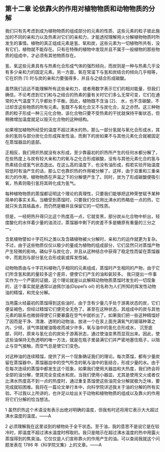 ## 第十二章 论依靠火的作用对植物物质和动物物质的分解

我们只有先考虑到成为植物物质的组成部分的元素的性质、这些元素的粒子彼此施加的不同的亲和力以及热素对它们的亲和力，才能透彻理解用火分解植物物质时所发生的事情。植物的真正组成元素是氢、氧和炭，这些元素为一切植物所共有，没有它们，植物就不能存在。只有在特殊的植物中发现并且不属于一般植物的那些物质的组成中，才必须有其他物质存在。

氢、氧这些元素具有与热素化合形成气体的强烈倾向，而炭则是一种与热素几乎没有多少亲和力的固定元素。另一方面，氧在常温下与氢和炭结合的倾向几乎相等，它在炽热 [1] 时与炭的亲和力要强得多，并且与之结合形成碳酸。

虽然我们远远不能理解所有这些亲和力，或者用数字表示它们的相对能量，但我们确信，不论考虑到它们和与之结合的热素的量有关时它们多么无常可变，它们在通常的大气温度下几乎都处于平衡。因此，植物既不含油 [2]、 水，也不含碳酸，不过却含这些物质的所有元素。氢既不与氧化合又不与炭化合，反之亦然。这三种物质的粒子形成一种三元化合物，该化合物只要不受热素的干扰就保持平衡状态，但稍微增加温度就足以毁灭化合物的这种结构。

如果增加植物所经受的温度不超过沸水的热，那么一部分氢就与氧化合形成水，其余的氢则与部分炭化合形成挥发性油，而剩下的炭如果不与其他元素化合就被固定在蒸馏器皿的底部。

正相反，我们用炽热就没有水形成，至少靠最初的炽热所产生的任何水都分解了，在些热度上与炭有较大亲和力的氧与之化合形成碳酸，没有与其他元素化合的氢与热素结合成氢气状态逸出。在这么高的温度下，也没有油形成，假若实验开始温度较低时有油产生的话，那么它也靠炽热的作用被分解了。这样，由于双重和三重亲和力的作用，植物物质在声温之下的分解便产生了。同时，炭为了形成碳酸便吸引氧，热素则吸引氢将其转化成为氢气。

每种植物物质的蒸馏都证明这个理论的真理性，只要我们能够把这种荣誉赋予某种简单的事实关系。当糖受到蒸馏时，只要我们仅仅用比沸水的热略低一点的热，它就只失去其结晶水，而仍然是糖并且保留它的一切性质。

但是，一经把热升得只比这个热度高一点，它就变黑，部分炭从化合物中析出，轻度酸化的水伴着少量的油流过，蒸馏器中剩下的炭差不多是糖原有重量的三分之一。

含氮植物譬如十字花科之类以及含磷植物被火分解时，亲和力的运作就更为复杂。不过，由于这些物质仅仅以极少的量成为植物的组成部分，它们显然只对蒸馏产物产生轻微的影响。磷似乎与炭化合，并且从这种结合中获得了稳定性而留在蒸馏器中，而氮则与部分氢化合形成氨或挥发性碱。

动物物质由与十字花科植物几乎相同的元素组成，蒸馏时产生相同的产物，由于它们所含氢和氮的量较多这个差异，便使它们产生的油和氨较多。 我只提出一件事实作为一个严密的证据，这个理论就是以此解释动物物质蒸馏时发生的一切现象的，这个事实就是通常以迪佩尔油(Dippel’s oil) 的名称为人们所知的挥发性动物油的精馏，和完全分解。

当用露火经最初的蒸馏得到这些油时，由于含有少量几乎处于游离状态的炭，它们便呈褐色，但经过精馏它们便完全无色了。甚至在这种状态，其组成中的炭与其他元素的联系也微弱得使它只要暴露在空气中就析出了。如果我们把一些这种精馏好了因而是干净、清澈、透明的动物油，放进一个在汞上面充满氧气的玻璃种罩之内，少倾，该气体就被油吸收而减少许多，氧与油中的氢化合形成水， 沉至底部，同时，原来与氢化合的炭处于游离状态，通过使油变黑而显现出来。因此，使这些油保持无色透明的唯一方法，就是在瓶子里装满它们并严密地塞住瓶子，以阻止与空气接触，而空气总是使它们变色。

对这种油的连续精馏，提供了另一个现象确证我们的理论。每次蒸馏，都有少量炭留在蒸馏器中，蒸馏器皿中的空气所含的氧与油中的氢结合，形成少量的水。由于在每次连续的蒸馏中都发生这个现象，如果我们使用大器皿和大热度，我们终会将全部的油分解，使其完全变成水和炭。当我们使用小器皿，尤其是使用文火或者仅比沸水热度高不到一点的热度时，通过重复蒸馏使这些油完全分解就极为乏味，要完成就较困难。我将在一篇论文单行本中，向科学院详述我关于油的分解的所有实验。不过我以上所讲的，也许足以给出关于动物和植物物质的组成以及靠火的作用将它们分解的恰当想法。

1 虽然炽热这个术语没有表示出绝对明确的温度，但我有时还将用它表示大大超过沸水温度的温度。——A

2 必须理解我在这里谈到的植物处于全干状态。至于油，我的意思不是说它是在较冷时，即温度不超过沸水温度时榨取的。我只是暗示在超过沸水温度的热中用露火蒸馏得到的焦臭油。它仅仅是人们宣称靠火的作用产生的油。可以查阅我就这个问题发表在 1786 年《科学院文集》上的文章。——A

